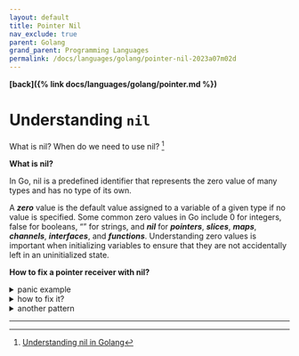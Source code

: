```yaml
---
layout: default
title: Pointer Nil
nav_exclude: true
parent: Golang
grand_parent: Programming Languages
permalink: /docs/languages/golang/pointer-nil-2023a07m02d
---
```


__[back]({% link docs/languages/golang/pointer.md %})__

# Understanding `nil`

What is nil? When do we need to use nil? [^1]

__What is nil?__

In Go, nil is a predefined identifier that represents the zero value of many types and has no type of its own.

A __*zero*__ value is the default value assigned to a variable of a given type if no value is specified. Some common zero values in Go include 0 for integers, false for booleans, “” for strings, and __*nil*__ for __*pointers*__, __*slices*__, __*maps*__, __*channels*__, __*interfaces*__, and __*functions*__. Understanding zero values is important when initializing variables to ensure that they are not accidentally left in an uninitialized state.

__How to fix a pointer receiver with nil?__

<details markdown="block">
  <summary>
    panic example
  </summary>

```golang
package main

import "fmt"

type Person struct {
  Name string
}

func (p *Person) GetName() string {
  return p.Name
}

func main() {
  var p *Person            // p is pointer, zero value of p is nil
  fmt.Println(p.GetName()) // panic: runtime error: invalid memory address
  // panic: runtime error: invalid memory address or nil pointer dereference
}
```

<br/>
</details>

<details markdown="block">
  <summary>
    how to fix it?
  </summary>

```golang
package main

import "fmt"

type Person struct {
  Name string
}

func (p *Person) GetName() string {
  if p == nil {
    return "empty"
  }
  return p.Name
}

func main() {
  var p *Person            // p is pointer, zero value of p is nil
  fmt.Println(p.GetName()) // empty
}
```

<br/>
</details>


<details markdown="block">
  <summary>
    another pattern
  </summary>

```golang
package main

import "fmt"

type Node struct {
  next  *Node
  value int
}

func (n *Node) Next() *Node {
  if n == nil {
    return nil
  }

  return n.next
}

func (n *Node) Len() int {
  if n == nil {
    return 0
  }

  cnt := 0

  c := n
  for c != nil {
    c = c.Next()
    cnt++
  }

  return cnt
}

func main() {
  n0 := &Node{value: 2}
  var n1 *Node = &Node{value: 5}
  var n2 *Node
  n0.next = n1
  n1.next = n2

  fmt.Println("root node length:", n0.Len())

  fmt.Println(n2 == nil) // true
  fmt.Println(n2.Len())  // 0
}
```

<br/>
</details>

----

[^1]: [Understanding nil in Golang](https://medium.com/@ahmad1997rezamarashi/understanding-nil-df33d1b0fd31)
